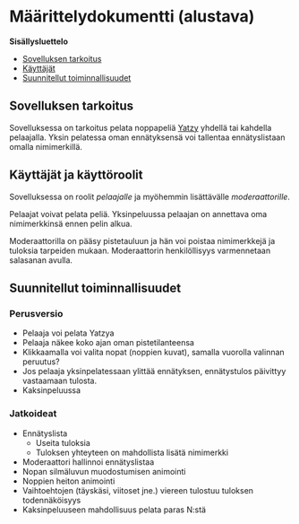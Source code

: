 # Määrittelydokumentti (alustava)

**Sisällysluettelo**

* [Sovelluksen tarkoitus](#tarkoitus)
* [Käyttäjät](#kayttajat)
* [Suunnitellut toiminnallisuudet](#kehitys)


## <a name="tarkoitus"></a>Sovelluksen tarkoitus

Sovelluksessa on tarkoitus pelata noppapeliä [Yatzy](https://fi.wikipedia.org/wiki/Yatzy) yhdellä tai kahdella pelaajalla. Yksin pelatessa oman ennätyksensä voi tallentaa ennätyslistaan omalla nimimerkillä.

## <a name="kayttajat"></a>Käyttäjät ja käyttöroolit

Sovelluksessa on roolit *pelaajalle* ja myöhemmin lisättävälle *moderaattorille*.  

Pelaajat voivat pelata peliä. Yksinpeluussa pelaajan on annettava oma nimimerkkinsä ennen pelin alkua.

Moderaattorilla on pääsy pistetauluun ja hän voi poistaa nimimerkkejä ja tuloksia tarpeiden mukaan. Moderaattorin henkilöllisyys varmennetaan salasanan avulla.

## <a name="kehitys"></a>Suunnitellut toiminnallisuudet

### Perusversio

* Pelaaja voi pelata Yatzya
* Pelaaja näkee koko ajan oman pistetilanteensa
* Klikkaamalla voi valita nopat (noppien kuvat), samalla vuorolla valinnan peruutus?
* Jos pelaaja yksinpelatessaan ylittää ennätyksen, ennätystulos päivittyy vastaamaan tulosta.
* Kaksinpeluussa

### Jatkoideat

* Ennätyslista
	* Useita tuloksia
	* Tuloksen yhteyteen on mahdollista lisätä nimimerkki
* Moderaattori hallinnoi ennätyslistaa
* Nopan silmäluvun muodostumisen animointi
* Noppien heiton animointi
* Vaihtoehtojen (täyskäsi, viitoset jne.) viereen tulostuu tuloksen todennäköisyys
* Kaksinpeluuseen mahdollisuus pelata paras N:stä

